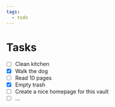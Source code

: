 ```yaml
---
tags:
  - todo
---
```


# Tasks

- [ ] Clean kitchen
- [x] Walk the dog
- [ ] Read 10 pages
- [x] Empty trash
- [ ] Create a nice homepage for this vault
- [ ] ...